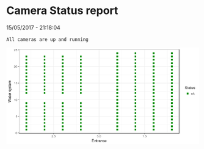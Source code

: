 Camera Status report
================
15/05/2017 - 21:18:04

    All cameras are up and running

![](camreport_files/figure-markdown_github/unnamed-chunk-2-1.png)
